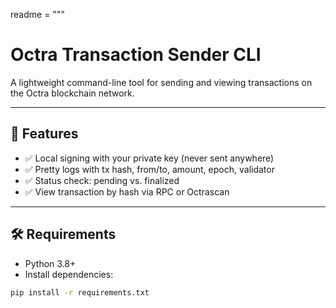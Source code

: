 readme = """
# Octra Transaction Sender CLI

A lightweight command-line tool for sending and viewing transactions on the Octra blockchain network.

---

## 🔧 Features

- ✅ Local signing with your private key (never sent anywhere)
- ✅ Pretty logs with tx hash, from/to, amount, epoch, validator
- ✅ Status check: pending vs. finalized
- ✅ View transaction by hash via RPC or Octrascan

---

## 🛠 Requirements

- Python 3.8+
- Install dependencies:

```bash
pip install -r requirements.txt
